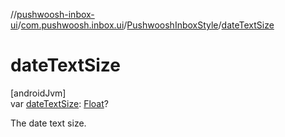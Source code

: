 //[pushwoosh-inbox-ui](../../../index.md)/[com.pushwoosh.inbox.ui](../index.md)/[PushwooshInboxStyle](index.md)/[dateTextSize](date-text-size.md)

# dateTextSize

[androidJvm]\
var [dateTextSize](date-text-size.md): [Float](https://kotlinlang.org/api/latest/jvm/stdlib/kotlin-stdlib/kotlin/-float/index.html)?

The date text size.
